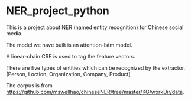 # NER_project_python
This is a project about NER (named entity recognition) for Chinese social media.

The model we have built is an attention-lstm model.

A linear-chain CRF is used to tag the feature vectors.

There are five types of entities which can be recognized by the extractor.(Person, Loction, Organization, Company, Product)

The corpus is from https://github.com/mswellhao/chineseNER/tree/master/KG/workDir/data.
